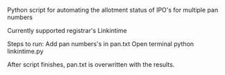 Python script for automating the allotment status of IPO's for multiple pan numbers

Currently supported registrar's
Linkintime

Steps to run:
Add pan numbers's in pan.txt
Open terminal
python linkintime.py

After script finishes, pan.txt is overwritten with the results.
